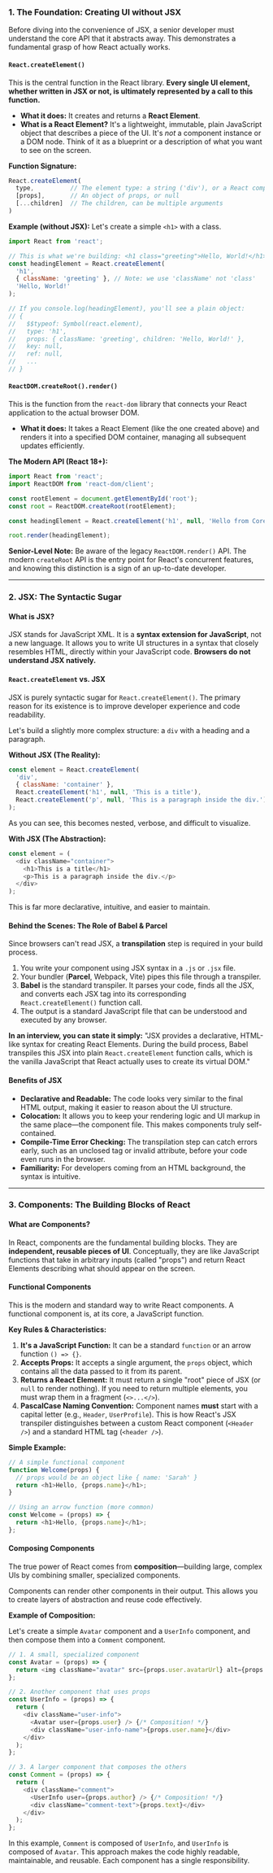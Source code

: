 

### 1. The Foundation: Creating UI without JSX

Before diving into the convenience of JSX, a senior developer must understand the core API that it abstracts away. This demonstrates a fundamental grasp of how React actually works.

#### **`React.createElement()`**

This is the central function in the React library. **Every single UI element, whether written in JSX or not, is ultimately represented by a call to this function.**

*   **What it does:** It creates and returns a **React Element**.
*   **What is a React Element?** It's a lightweight, immutable, plain JavaScript object that describes a piece of the UI. It's *not* a component instance or a DOM node. Think of it as a blueprint or a description of what you want to see on the screen.

**Function Signature:**
```javascript
React.createElement(
  type,          // The element type: a string ('div'), or a React component (MyComponent)
  [props],       // An object of props, or null
  [...children]  // The children, can be multiple arguments
)
```

**Example (without JSX):**
Let's create a simple `<h1>` with a class.

```javascript
import React from 'react';

// This is what we're building: <h1 class="greeting">Hello, World!</h1>
const headingElement = React.createElement(
  'h1',
  { className: 'greeting' }, // Note: we use 'className' not 'class'
  'Hello, World!'
);

// If you console.log(headingElement), you'll see a plain object:
// {
//   $$typeof: Symbol(react.element),
//   type: 'h1',
//   props: { className: 'greeting', children: 'Hello, World!' },
//   key: null,
//   ref: null,
//   ...
// }
```

#### **`ReactDOM.createRoot().render()`**

This is the function from the `react-dom` library that connects your React application to the actual browser DOM.

*   **What it does:** It takes a React Element (like the one created above) and renders it into a specified DOM container, managing all subsequent updates efficiently.

**The Modern API (React 18+):**
```javascript
import React from 'react';
import ReactDOM from 'react-dom/client';

const rootElement = document.getElementById('root');
const root = ReactDOM.createRoot(rootElement);

const headingElement = React.createElement('h1', null, 'Hello from Core React!');

root.render(headingElement);
```

**Senior-Level Note:** Be aware of the legacy `ReactDOM.render()` API. The modern `createRoot` API is the entry point for React's concurrent features, and knowing this distinction is a sign of an up-to-date developer.

---

### 2. JSX: The Syntactic Sugar

#### **What is JSX?**

JSX stands for JavaScript XML. It is a **syntax extension for JavaScript**, not a new language. It allows you to write UI structures in a syntax that closely resembles HTML, directly within your JavaScript code. **Browsers do not understand JSX natively.**

#### **`React.createElement` vs. JSX**

JSX is purely syntactic sugar for `React.createElement()`. The primary reason for its existence is to improve developer experience and code readability.

Let's build a slightly more complex structure: a `div` with a heading and a paragraph.

**Without JSX (The Reality):**
```javascript
const element = React.createElement(
  'div',
  { className: 'container' },
  React.createElement('h1', null, 'This is a title'),
  React.createElement('p', null, 'This is a paragraph inside the div.')
);
```
As you can see, this becomes nested, verbose, and difficult to visualize.

**With JSX (The Abstraction):**
```javascript
const element = (
  <div className="container">
    <h1>This is a title</h1>
    <p>This is a paragraph inside the div.</p>
  </div>
);
```
This is far more declarative, intuitive, and easier to maintain.

#### **Behind the Scenes: The Role of Babel & Parcel**

Since browsers can't read JSX, a **transpilation** step is required in your build process.

1.  You write your component using JSX syntax in a `.js` or `.jsx` file.
2.  Your bundler (**Parcel**, Webpack, Vite) pipes this file through a transpiler.
3.  **Babel** is the standard transpiler. It parses your code, finds all the JSX, and converts each JSX tag into its corresponding `React.createElement()` function call.
4.  The output is a standard JavaScript file that can be understood and executed by any browser.

**In an interview, you can state it simply:** "JSX provides a declarative, HTML-like syntax for creating React Elements. During the build process, Babel transpiles this JSX into plain `React.createElement` function calls, which is the vanilla JavaScript that React actually uses to create its virtual DOM."

#### **Benefits of JSX**

*   **Declarative and Readable:** The code looks very similar to the final HTML output, making it easier to reason about the UI structure.
*   **Colocation:** It allows you to keep your rendering logic and UI markup in the same place—the component file. This makes components truly self-contained.
*   **Compile-Time Error Checking:** The transpilation step can catch errors early, such as an unclosed tag or invalid attribute, before your code even runs in the browser.
*   **Familiarity:** For developers coming from an HTML background, the syntax is intuitive.

---

### 3. Components: The Building Blocks of React

#### **What are Components?**

In React, components are the fundamental building blocks. They are **independent, reusable pieces of UI**. Conceptually, they are like JavaScript functions that take in arbitrary inputs (called "props") and return React Elements describing what should appear on the screen.

#### **Functional Components**

This is the modern and standard way to write React components. A functional component is, at its core, a JavaScript function.

**Key Rules & Characteristics:**

1.  **It's a JavaScript Function:** It can be a standard `function` or an arrow function `() => {}`.
2.  **Accepts Props:** It accepts a single argument, the `props` object, which contains all the data passed to it from its parent.
3.  **Returns a React Element:** It must return a single "root" piece of JSX (or `null` to render nothing). If you need to return multiple elements, you must wrap them in a fragment (`<>...</>`).
4.  **PascalCase Naming Convention:** Component names **must** start with a capital letter (e.g., `Header`, `UserProfile`). This is how React's JSX transpiler distinguishes between a custom React component (`<Header />`) and a standard HTML tag (`<header />`).

**Simple Example:**
```javascript
// A simple functional component
function Welcome(props) {
  // props would be an object like { name: 'Sarah' }
  return <h1>Hello, {props.name}</h1>;
}

// Using an arrow function (more common)
const Welcome = (props) => {
  return <h1>Hello, {props.name}</h1>;
};
```

#### **Composing Components**

The true power of React comes from **composition**—building large, complex UIs by combining smaller, specialized components.

Components can render other components in their output. This allows you to create layers of abstraction and reuse code effectively.

**Example of Composition:**

Let's create a simple `Avatar` component and a `UserInfo` component, and then compose them into a `Comment` component.

```javascript
// 1. A small, specialized component
const Avatar = (props) => {
  return <img className="avatar" src={props.user.avatarUrl} alt={props.user.name} />;
};

// 2. Another component that uses props
const UserInfo = (props) => {
  return (
    <div className="user-info">
      <Avatar user={props.user} /> {/* Composition! */}
      <div className="user-info-name">{props.user.name}</div>
    </div>
  );
};

// 3. A larger component that composes the others
const Comment = (props) => {
  return (
    <div className="comment">
      <UserInfo user={props.author} /> {/* Composition! */}
      <div className="comment-text">{props.text}</div>
    </div>
  );
};
```
In this example, `Comment` is composed of `UserInfo`, and `UserInfo` is composed of `Avatar`. This approach makes the code highly readable, maintainable, and reusable. Each component has a single responsibility.